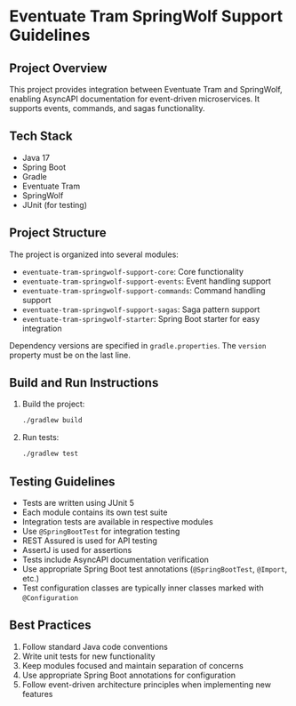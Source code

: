 # Eventuate Tram SpringWolf Support Guidelines

## Project Overview
This project provides integration between Eventuate Tram and SpringWolf, enabling AsyncAPI documentation for event-driven microservices. It supports events, commands, and sagas functionality.

## Tech Stack
- Java 17
- Spring Boot
- Gradle
- Eventuate Tram
- SpringWolf
- JUnit (for testing)

## Project Structure
The project is organized into several modules:
- `eventuate-tram-springwolf-support-core`: Core functionality
- `eventuate-tram-springwolf-support-events`: Event handling support
- `eventuate-tram-springwolf-support-commands`: Command handling support
- `eventuate-tram-springwolf-support-sagas`: Saga pattern support
- `eventuate-tram-springwolf-starter`: Spring Boot starter for easy integration

Dependency versions are specified in `gradle.properties`.
The `version` property must be on the last line.

## Build and Run Instructions
1. Build the project:
   ```bash
   ./gradlew build
   ```
2. Run tests:
   ```bash
   ./gradlew test
   ```

## Testing Guidelines
- Tests are written using JUnit 5
- Each module contains its own test suite
- Integration tests are available in respective modules
- Use `@SpringBootTest` for integration testing
- REST Assured is used for API testing
- AssertJ is used for assertions
- Tests include AsyncAPI documentation verification
- Use appropriate Spring Boot test annotations (`@SpringBootTest`, `@Import`, etc.)
- Test configuration classes are typically inner classes marked with `@Configuration`

## Best Practices
1. Follow standard Java code conventions
2. Write unit tests for new functionality
3. Keep modules focused and maintain separation of concerns
4. Use appropriate Spring Boot annotations for configuration
5. Follow event-driven architecture principles when implementing new features

